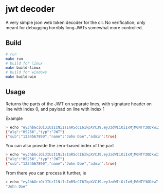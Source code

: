 # jwt decoder

A very simple json web token decoder for the cli. No verification, only meant for debugging horribly long JWTs somewhat more controlled.

## Build

```bash
# run
make run
# build for linux
make build-linux 
# build for windows
make build-win
```

## Usage

Returns the parts of the JWT on separate lines, with signature header on line with index 0, and payload on line with index 1

Example

```bash
> echo "eyJhbGciOiJIUzI1NiIsInR5cCI6IkpXVCJ9.eyJzdWIiOiIxMjM0NTY3ODkwIiwibmFtZSI6IkpvaG4gRG9lIiwiYWRtaW4iOnRydWV9.dyt0CoTl4WoVjAHI9Q_CwSKhl6d_9rhM3NrXuJttkao" | jwt-decoder
{"alg":"HS256","typ":"JWT"}
{"sub":"1234567890","name":"John Doe","admin":true}
```

You can also provide the zero-based index of the part

```bash
> echo "eyJhbGciOiJIUzI1NiIsInR5cCI6IkpXVCJ9.eyJzdWIiOiIxMjM0NTY3ODkwIiwibmFtZSI6IkpvaG4gRG9lIiwiYWRtaW4iOnRydWV9.dyt0CoTl4WoVjAHI9Q_CwSKhl6d_9rhM3NrXuJttkao" | jwt-decoder
{"alg":"HS256","typ":"JWT"}
{"sub":"1234567890","name":"John Doe","admin":true}
```

From there you can process it further, ie

```bash
> echo "eyJhbGciOiJIUzI1NiIsInR5cCI6IkpXVCJ9.eyJzdWIiOiIxMjM0NTY3ODkwIiwibmFtZSI6IkpvaG4gRG9lIiwiYWRtaW4iOnRydWV9.dyt0CoTl4WoVjAHI9Q_CwSKhl6d_9rhM3NrXuJttkao" | jwt-decoder | sed -n '2p' | jq ".name"
"John Doe"
```
